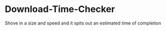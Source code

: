 # Download-Time-Checker

Shove in a size and speed and it spits out an estimated time of completion
